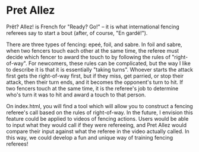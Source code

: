 # Pret Allez

Prêt? Allez! is French for "Ready? Go!" – it is what international fencing referees say to start a bout (after, of course, "En gardé!").

There are three types of fencing: epeé, foil, and sabre. In foil and sabre, when two fencers touch each other at the same time,
the referee must decide which fencer to award the touch to by following the rules of "right-of-way". For newcomers, these rules
can be complicated, but the way I like to describe it is that it is essentially "taking turns". Whoever starts the attack first
gets the right-of-way first, but if they miss, get parried, or stop their attack, then their turn ends, and it becomes the
opponent's turn to hit. If two fencers touch at the same time, it is the referee's job to determine who's turn it was to hit
and award a touch to that person.

On index.html, you will find a tool which will allow you to construct a fencing referee's call based on the rules of
right-of-way. In the future, I envision this feature could be applied to videos of fencing actions. Users would
be able to input what they would call if they were refereeing, and Pret Allez would compare their input against what the
referee in the video actually called. In this way, we could develop a fun and unique way of training fencing referees!
